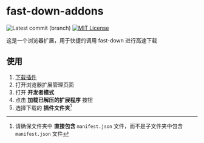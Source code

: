 # fast-down-addons

![Latest commit (branch)](https://img.shields.io/github/last-commit/fast-down/addons/master)
[![MIT License](https://img.shields.io/badge/license-MIT-blue.svg)](https://github.com/fast-down/addons/blob/master/LICENSE)

这是一个浏览器扩展，用于快捷的调用 fast-down 进行高速下载

## 使用

1. [下载插件](https://github.com/fast-down/addons/archive/refs/heads/master.zip)
2. 打开浏览器扩展管理页面
3. 打开 **开发者模式**
4. 点击 **加载已解压的扩展程序** 按钮
5. 选择下载的 **插件文件夹**[^1]

[^1]: 请确保文件夹中 **直接包含** `manifest.json` 文件，而不是子文件夹中包含 `manifest.json` 文件
